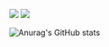 <p>
  <img src="https://img.shields.io/badge/Swift-F05138?style=flat-square&logo=Swift&logoColor=white"/>
  <img src="https://img.shields.io/badge/Gmail-F05138?style=flat-square&logo=Gmail&logoColor=white"/>
</p>


![Anurag's GitHub stats](https://github-readme-stats.vercel.app/api?username=Bucky5683&show_icons=true&theme=bear)

